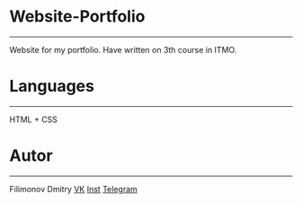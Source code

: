 # Website-Portfolio
____
Website for my portfolio. Have written on 3th course in ITMO.
# Languages
____
HTML + CSS
# Autor
____
Filimonov Dmitry
[VK](https://vk.com/i_pak1)
[Inst](https://filidmi)
[Telegram](https://t.me/filidmi)
